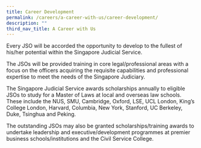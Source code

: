 ```yaml
---
title: Career Development
permalink: /careers/a-career-with-us/career-development/
description: ""
third_nav_title: A Career with Us
---
```

Every JSO will be accorded the opportunity to develop to the fullest of his/her potential within the Singapore Judicial Service.

The JSOs will be provided training in core legal/professional areas with a focus on the officers acquiring the requisite capabilities and professional expertise to meet the needs of the Singapore Judiciary.

The Singapore Judicial Service awards scholarships annually to eligible JSOs to study for a Master of Laws at local and overseas law schools. These include the NUS, SMU, Cambridge, Oxford, LSE, UCL London, King’s College London, Harvard, Columbia, New York, Stanford, UC Berkeley, Duke, Tsinghua and Peking.

The outstanding JSOs may also be granted scholarships/training awards to undertake leadership and executive/development programmes at premier business schools/institutions and the Civil Service College.